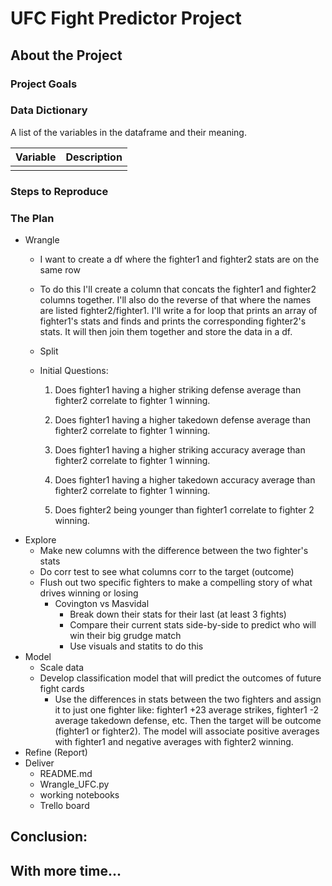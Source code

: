# UFC Fight Predictor Project

## About the Project

### Project Goals

### Data Dictionary

A list of the variables in the dataframe and their meaning. 

| Variable       | Description                         |
| -------------- | ----------------------------------- |
|                |                                     | 

### Steps to Reproduce

### The Plan

- Wrangle
    - I want to create a df where the fighter1 and fighter2 stats are on the same row
    - To do this I'll create a column that concats the fighter1 and fighter2 columns together. I'll also do the reverse of that where the names are listed fighter2/fighter1. I'll write a for loop that prints an array of fighter1's stats and finds and prints the corresponding fighter2's stats. It will then join them together and store the data in a df.
    - Split
    - Initial Questions: 

        1) Does fighter1 having a higher striking defense average than fighter2 correlate to fighter 1 winning. 

        2) Does fighter1 having a higher takedown defense average than fighter2 correlate to fighter 1 winning. 

        3) Does fighter1 having a higher striking accuracy average than fighter2 correlate to fighter 1 winning. 

        4) Does fighter1 having a higher takedown accuracy average than fighter2 correlate to fighter 1 winning. 

        5) Does fighter2 being younger than fighter1 correlate to fighter 2 winning. 
- Explore
    - Make new columns with the difference between the two fighter's stats
    - Do corr test to see what columns corr to the target (outcome)
    - Flush out two specific fighters to make a compelling story of what drives winning or losing
        - Covington vs Masvidal 
            - Break down their stats for their last (at least 3 fights)
            - Compare their current stats side-by-side to predict who will win their big grudge match
            - Use visuals and statits to do this
- Model
    - Scale data
    - Develop classification model that will predict the outcomes of future fight cards
        - Use the differences in stats between the two fighters and assign it to just one fighter like: fighter1 +23 average strikes, fighter1 -2 average takedown defense, etc. Then the target will be outcome (fighter1 or fighter2). The model will associate positive averages with fighter1 and negative averages with fighter2 winning.
- Refine (Report)
- Deliver
    - README.md
    - Wrangle_UFC.py
    - working notebooks
    - Trello board

## Conclusion:

## With more time...